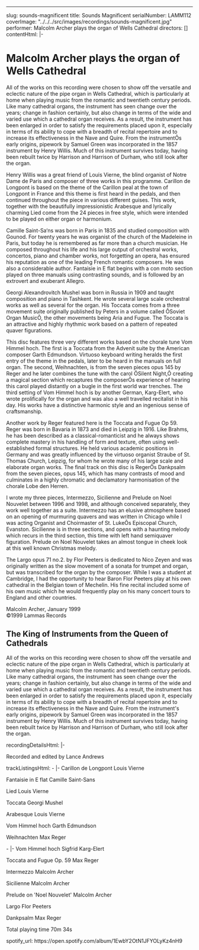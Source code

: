 ---
slug: sounds-magnificent
title: Sounds Magnificent
serialNumber: LAMM112
coverImage: "../../../src/images/recordings/sounds-magnificent.jpg"
performer: Malcolm Archer plays the organ of Wells Cathedral
directors: []
contentHtml: |-
  <h1>Malcolm Archer plays the organ of Wells Cathedral</h1>
  <p>All of the works on this recording were chosen to show off the versatile and eclectic nature of the pipe organ in Wells Cathedral, which is particularly at home when playing music from the romantic and twentieth century periods. Like many cathedral organs, the instrument has seen change over the years; change in fashion certainly, but also change in terms of the wide and varied use which a cathedral organ receives. As a result, the instrument has been enlarged in order to satisfy the requirements placed upon it, especially in terms of its ability to cope with a breadth of recital repertoire and to increase its effectiveness in the Nave and Quire. From the instrumentÕs early origins, pipework by Samuel Green was incorporated in the 1857 instrument by Henry Willis. Much of this instrument survives today, having been rebuilt twice by Harrison and Harrison of Durham, who still look after the organ.</p>
  <p>Henry Willis was a great friend of Louis Vierne, the blind organist of Notre Dame de Paris and composer of three works in this programme. Carillon de Longpont is based on the theme of the Carillon peal at the town of Longpont in France and this theme is first heard in the pedals, and then continued throughout the piece in various different guises. This work, together with the beautifully impressionistic Arabesque and lyrically charming Lied come from the 24 pieces in free style, which were intended to be played on either organ or harmonium.</p>
  <p>Camille Saint-Sa‘ns was born in Paris in 1835 and studied composition with Gounod. For twenty years he was organist of the church of the Madeleine in Paris, but today he is remembered as far more than a church musician. He composed throughout his life and his large output of orchestral works, concertos, piano and chamber works, not forgetting an opera, has ensured his reputation as one of the leading French romantic composers. He was also a considerable author. Fantaisie in E flat begins with a con moto section played on three manuals using contrasting sounds, and is followed by an extrovert and exuberant Allegro.</p>
  <p>Georgi Alexandrovitch Mushel was born in Russia in 1909 and taught composition and piano in Tashkent. He wrote several large scale orchestral works as well as several for the organ. His Toccata comes from a three movement suite originally published by Peters in a volume called ÔSoviet Organ MusicÕ, the other movements being Aria and Fugue. The Toccata is an attractive and highly rhythmic work based on a pattern of repeated quaver figurations.</p>
  <p>This disc features three very different works based on the chorale tune Vom Himmel hoch. The first is a Toccata from the Advenit suite by the American composer Garth Edmundson. Virtuoso keyboard writing heralds the first entry of the theme in the pedals, later to be heard in the manuals on full organ. The second, Weihnachten, is from the seven pieces opus 145 by Reger and he later combines the tune with the carol ÔSilent Night,Õ creating a magical section which recaptures the composerÕs experience of hearing this carol played distantly on a bugle in the first world war trenches. The third setting of Vom Himmel hoch is by another German, Karg-Elert, who wrote prolifically for the organ and was also a well travelled recitalist in his day. His works have a distinctive harmonic style and an ingenious sense of craftsmanship.</p>
  <p>Another work by Reger featured here is the Toccata and Fugue Op 59. Reger was born in Bavaria in 1873 and died in Leipzig in 1916. Like Brahms, he has been described as a classical-romanticist and he always shows complete mastery in his handling of form and texture, often using well-established formal structures. He held various academic positions in Germany and was greatly influenced by the virtuoso organist Straube of St. Thomas Church, Leipzig, for whom he wrote many of his large scale and elaborate organ works. The final track on this disc is RegerÕs Dankpsalm from the seven pieces, opus 145, which has many contrasts of mood and culminates in a highly chromatic and declamatory harmonisation of the chorale Lobe den Herren.</p>
  <p>I wrote my three pieces, Intermezzo, Sicilienne and Prelude on Noel Nouvelet between 1996 and 1998, and although conceived separately, they work well together as a suite. Intermezzo has an elusive atmosphere based on an opening of murmuring quavers and was written in Chicago while I was acting Organist and Choirmaster of St. LukeÕs Episcopal Church, Evanston. Sicilienne is in three sections, and opens with a haunting melody which recurs in the third section, this time with left hand semiquaver figuration. Prelude on Noel Nouvelet takes an almost tongue in cheek look at this well known Christmas melody.</p>
  <p>The Largo opus 71 no.2. by Flor Peeters is dedicated to Nico Zeyen and was originally written as the slow movement of a sonata for trumpet and organ, but was transcribed for the organ by the composer. While I was a student at Cambridge, I had the opportunity to hear Baron Flor Peeters play at his own cathedral in the Belgian town of Mechelin. His fine recital included some of his own music which he would frequently play on his many concert tours to England and other countries.</p>
  <p>Malcolm Archer, January 1999<br>
    ©1999 Lammas Records</p>
  <h2>The King of Instruments from the Queen of Cathedrals</h2>
  <p>All of the works on this recording were chosen to show off the versatile and eclectic nature of the pipe organ in Wells Cathedral, which is particularly at home when playing music from the romantic and twentieth century periods. Like many cathedral organs, the instrument has seen change over the years; change in fashion certainly, but also change in terms of the wide and varied use which a cathedral organ receives. As a result, the instrument has been enlarged in order to satisfy the requirements placed upon it, especially in terms of its ability to cope with a breadth of recital repertoire and to increase its effectiveness in the Nave and Quire. From the instrument's early origins, pipework by Samuel Green was incorporated in the 1857 instrument by Henry Willis. Much of this instrument survives today, having been rebuilt twice by Harrison and Harrison of Durham, who still look after the organ.</p>
recordingDetailsHtml: |-
  <div id="details">
    <p>Recorded and edited by Lance Andrews</p>
  </div>
trackListingsHtml:
- |-
  <span class="trackname">Carillon de Longpont </span> <span class="composer">Louis Vierne</span>
  <p><span class="trackname">Fantaisie in E flat Camille </span> <span class="composer">Saint-Sans</span></p>
  <p><span class="trackname">Lied </span> <span class="composer">Louis Vierne</span></p>
  <p><span class="trackname">Toccata </span> <span class="composer">Georgi Mushel</span></p>
  <p><span class="trackname">Arabesque</span><span class="composer"> Louis Vierne</span></p>
  <p><span class="trackname">Vom Himmel hoch </span> <span class="composer">Garth Edmundson</span></p>
  <p><span class="trackname">Weihnachten </span> <span class="composer">Max Reger</span></p>
- |-
  <span class="trackname">Vom Himmel hoch </span> <span class="composer">Sigfrid Karg-Elert</span>
  <p><span class="trackname">Toccata and Fugue Op. 59 </span> <span class="composer">Max Reger</span></p>
  <p><span class="trackname">Intermezzo </span> <span class="composer">Malcolm Archer</span></p>
  <p><span class="trackname">Sicilienne Malcolm Archer</span></p>
  <p><span class="trackname">Prelude on 'Noel Nouvelet' </span> <span class="composer">Malcolm Archer</span> </p>
  <p><span class="trackname">Largo </span> <span class="composer">Flor Peeters</span></p>
  <p><span class="trackname">Dankpsalm </span> <span class="composer">Max Reger</span></p>
  <p><span id="playingtime">Total playing time 70m 34s</span></p>
spotify_url: https://open.spotify.com/album/1EwbY2OtN1JFYOLyKz4nH9
